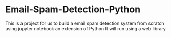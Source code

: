 # Email-Spam-Detection-Python
This is a project for us to build a email spam detection system from scratch using jupyter notebook an extension of Python
It will run using a web library 
